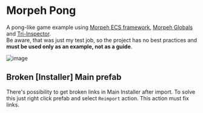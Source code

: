 # Morpeh Pong
A pong-like game example using [Morpeh ECS framework](https://github.com/scellecs/morpeh), 
[Morpeh Globals](https://github.com/scellecs/morpeh.globals) and [Tri-Inspector](https://github.com/codewriter-packages/Tri-Inspector). \
Be aware, that was just my test job, so the project has no best practices and **must be used only as an example, not as a guide**.

![image](https://user-images.githubusercontent.com/17111024/148913018-de382745-2606-4d39-99c4-4a7f74f328d2.png)

## Broken [Installer] Main prefab
There's possibility to get broken links in Main Installer after import.
To solve this just right click prefab and select `Reimport` action. This action must fix links.